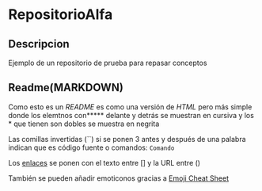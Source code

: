 # RepositorioAlfa

## Descripcion

Ejemplo de un repositorio de prueba para repasar conceptos


## Readme(MARKDOWN)


Como esto es un *README* es como una versión de *HTML* pero más simple donde los elemtnos con***** 
delante y detrás se muestran en cursiva y los * que tienen son dobles se muestra en negrita

Las comillas invertidas (``) si se ponen 3 antes y después de una palabra indican que es código fuente o 
comandos: ```Comando```


Los [enlaces](https://www.google.com/) se ponen con el texto entre [] y la URL entre ()

También se pueden añadir emoticonos gracias a [Emoji Cheat Sheet](https://www.webfx.com/tools/emoji-cheat-sheet/) 